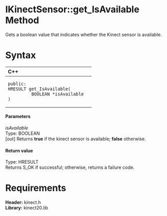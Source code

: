 IKinectSensor::get\_IsAvailable Method  
======================================  

Gets a boolean value that indicates whether the Kinect sensor is available. <span id="syntaxSection"></span>

Syntax  
======  

<table>
<colgroup>
<col width="100%" />
</colgroup>
<thead>
<tr class="header">
<th align="left">C++</th>
</tr>
</thead>
<tbody>
<tr class="odd">
<td align="left"><pre><code>public:  
HRESULT get_IsAvailable(  
         BOOLEAN *isAvailable  
)</code></pre></td>
</tr>
</tbody>
</table>

<span id="ID4EG"></span>
#### Parameters  

*isAvailable*    
Type: BOOLEAN  
[out] Returns **true** if the kinect sensor is available; **false** otherwise.  

<span id="ID4EP"></span>
#### Return value  

Type: HRESULT  
Returns S\_OK if successful; otherwise, returns a failure code.  

<span id="requirements"></span>

Requirements  
============  

**Header:** kinect.h  
**Library:** kinect20.lib  



<!--Please do not edit the data in the comment block below.-->
<!--
TOCTitle : get_IsAvailable Method
RLTitle : IKinectSensor::get_IsAvailable Method
KeywordK : get_IsAvailable method
KeywordK : IKinectSensor::get_IsAvailable method
KeywordF : IKinectSensor::get_IsAvailable
KeywordF : get_IsAvailable
KeywordF : Microsoft.Kinect.kinect.IKinectSensor.get_IsAvailable(BOOLEAN@)
KeywordA : M:Microsoft.Kinect.kinect.IKinectSensor.get_IsAvailable(BOOLEAN@)
AssetID : M:Microsoft.Kinect.kinect.IKinectSensor.get_IsAvailable(BOOLEAN@)
Locale : en-us
CommunityContent : 1
APIType : Managed
APILocation : 
APIName : Microsoft.Kinect.kinect.IKinectSensor::get_IsAvailable
TargetOS : Windows
TopicType : kbSyntax
DevLang : C++
DocSet : K4Wv2
ProjType : K4Wv2Proj
Technology : Kinect for Windows
Product : Kinect for Windows SDK v2
productversion : 20
-->
